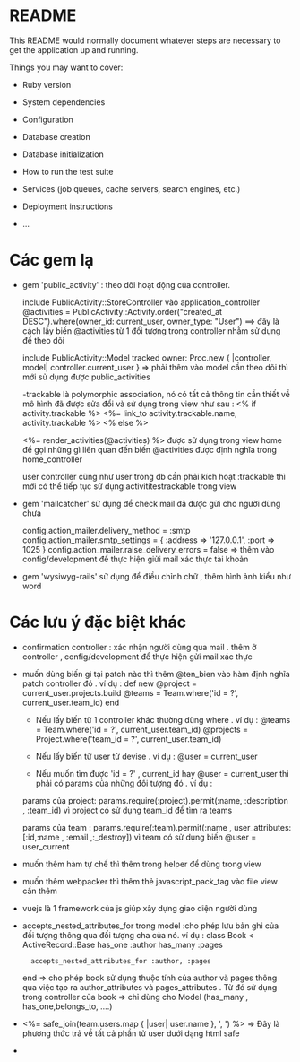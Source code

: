 # README

This README would normally document whatever steps are necessary to get the
application up and running.

Things you may want to cover:

* Ruby version

* System dependencies

* Configuration

* Database creation

* Database initialization

* How to run the test suite

* Services (job queues, cache servers, search engines, etc.)

* Deployment instructions

* ...

# Các gem lạ 

* gem 'public_activity' : theo dõi hoạt động của controller. 

    include PublicActivity::StoreController vào application_controller
    @activities = PublicActivity::Activity.order("created_at DESC").where(owner_id: current_user, owner_type: "User")
    ==> đây là cách lấy biến @activities từ 1 đối tượng trong controller nhằm sử dụng để theo dõi 

    include PublicActivity::Model
	tracked owner: Proc.new { |controller, model| controller.current_user }
    => phải thêm vào model cần theo dõi thì mới sử dụng được public_activities

    -trackable là polymorphic association, nó có tất cả thông tin cần thiết về mô hình đã được sửa đổi và sử dụng trong view như sau :
    <% if activity.trackable %>
		<%= link_to activity.trackable.name, activity.trackable %>
	<% else %>

    <%= render_activities(@activities) %> được sử dụng trong view home để gọi những gì liên quan đến biến @activities được định nghĩa trong home_controller 

    user controller cũng như user trong db cần phải kích hoạt :trackable thì mới có
    thể tiếp tục sử dụng activititestrackable trong view  
    

* gem 'mailcatcher' sử dụng để check mail đã được gửi cho người dùng chưa 
    
    config.action_mailer.delivery_method = :smtp
    config.action_mailer.smtp_settings = { :address => '127.0.0.1', :port => 1025 }
    config.action_mailer.raise_delivery_errors = false
    => thêm vào config/development để thực hiện giửi mail xác thực tài khoản 


* gem 'wysiwyg-rails' sử dụng để điều chỉnh chữ , thêm hình ảnh kiểu như word 

# Các lưu ý đặc biệt khác 

* confirmation controller : xác nhận người dùng qua mail . thêm ở controller , config/development để thực hiện gửi mail xác thực 

* muốn dùng biến gì tại patch nào thì thêm @ten_bien vào hàm định nghĩa patch controller đó . ví dụ  :
def new
    @project = current_user.projects.build
    @teams = Team.where('id = ?', current_user.team_id)
end

   - Nếu lấy biến từ 1 controller khác thường dùng where . ví dụ : 
    @teams = Team.where('id = ?', current_user.team_id)
  	@projects = Project.where('team_id = ?', current_user.team_id)

   - Nếu lấy biến từ user từ devise  . ví dụ :
    @user = current_user
    
   - Nếu muốn tìm được 'id = ?' , current_id hay @user = current_user thì phải có 
   params của những đối tượng đó . ví dụ :

   params của project: params.require(:project).permit(:name, :description , :team_id)
   vì project có sử dụng team_id để tìm ra teams 

   params của team : params.require(:team).permit(:name , user_attributes: [:id,:name , :email ,:_destroy])
   vì team có sử dụng biến @user = user_current 
 
* muốn thêm hàm tự chế thì thêm trong helper để dùng trong view 

* muốn thêm webpacker thì thêm thẻ javascript_pack_tag vào file view cần thêm 

* vuejs là 1 framework của js giúp xây dựng giao diện người dùng 

* accepts_nested_attributes_for trong model :cho phép lưu bản ghi của đối tượng thông qua đối tượng cha của nó. ví dụ : 
    class Book < ActiveRecord::Base
        has_one :author
        has_many :pages

        accepts_nested_attributes_for :author, :pages
    end
    => cho phép book sử dụng thuộc tính của author và pages thông qua việc tạo ra 
    author_attributes và pages_attributes . Từ đó sử dụng trong controller của book
    => chỉ dùng cho Model  (has_many , has_one,belongs_to, ....)

* <%= safe_join(team.users.map { |user| user.name }, ', ') %>
    => Đây là phương thức trả về tất cả phần tử user dưới dạng html safe

* 